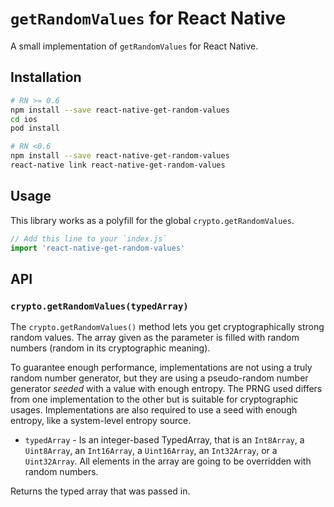 # `getRandomValues` for React Native

A small implementation of `getRandomValues` for React Native.

## Installation

```sh
# RN >= 0.6
npm install --save react-native-get-random-values
cd ios
pod install
```

```sh
# RN <0.6
npm install --save react-native-get-random-values
react-native link react-native-get-random-values
```

## Usage

This library works as a polyfill for the global `crypto.getRandomValues`.

```javascript
// Add this line to your `index.js`
import 'react-native-get-random-values'
```

## API

### `crypto.getRandomValues(typedArray)`

The `crypto.getRandomValues()` method lets you get cryptographically strong random values. The array given as the parameter is filled with random numbers (random in its cryptographic meaning).

To guarantee enough performance, implementations are not using a truly random number generator, but they are using a pseudo-random number generator *seeded* with a value with enough entropy. The PRNG used differs from one implementation to the other but is suitable for cryptographic usages. Implementations are also required to use a seed with enough entropy, like a system-level entropy source.

- `typedArray` - Is an integer-based TypedArray, that is an `Int8Array`, a `Uint8Array`, an `Int16Array`, a `Uint16Array`, an `Int32Array`, or a `Uint32Array`. All elements in the array are going to be overridden with random numbers.

Returns the typed array that was passed in.
